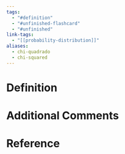 ```yaml
---
tags:
  - "#definition"
  - "#unfinished-flashcard"
  - "#unfinished"
link-tags:
  - "[[probability-distribution]]"
aliases:
  - chi-quadrado
  - chi-squared
---
```

# Definition 


# Additional Comments


# Reference


